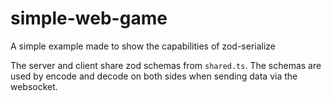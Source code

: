 # simple-web-game

A simple example made to show the capabilities of zod-serialize

The server and client share zod schemas from `shared.ts`.
The schemas are used by encode and decode on both sides when sending data via the websocket.
